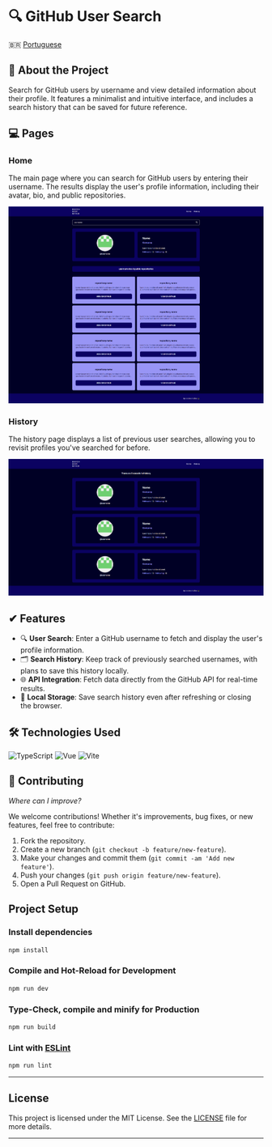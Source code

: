 # 🔍 GitHub User Search

🇧🇷 [Portuguese](README_pt-br.md)

## 📜 About the Project

Search for GitHub users by username and view detailed information about their profile. It features a minimalist and intuitive interface, and includes a search history that can be saved for future reference.

## 💻 Pages

### Home

The main page where you can search for GitHub users by entering their username. The results display the user's profile information, including their avatar, bio, and public repositories.

![Home Page](./src/assets/images/screen-home.png)

### History

The history page displays a list of previous user searches, allowing you to revisit profiles you've searched for before.

![History Page](src/assets/images/screen-history.png)

## ✔ Features

- 🔍 **User Search**: Enter a GitHub username to fetch and display the user's profile information.
- 🗂 **Search History**: Keep track of previously searched usernames, with plans to save this history locally.
- 🌐 **API Integration**: Fetch data directly from the GitHub API for real-time results.
- 💾 **Local Storage**: Save search history even after refreshing or closing the browser.

## 🛠 Technologies Used

![TypeScript](https://img.shields.io/badge/TypeScript-3178C6?style=for-the-badge&logo=typescript&logoColor=white) ![Vue](https://img.shields.io/badge/vuejs-%2335495e.svg?style=for-the-badge&logo=vuedotjs&logoColor=%234FC08D) ![Vite](https://img.shields.io/badge/Vite-646CFF?style=for-the-badge&logo=vite&logoColor=white)

## 🤝 Contributing

_Where can I improve?_

We welcome contributions! Whether it's improvements, bug fixes, or new features, feel free to contribute:

1. Fork the repository.
2. Create a new branch (`git checkout -b feature/new-feature`).
3. Make your changes and commit them (`git commit -am 'Add new feature'`).
4. Push your changes (`git push origin feature/new-feature`).
5. Open a Pull Request on GitHub.

## Project Setup

### Install dependencies

```sh
npm install
```

### Compile and Hot-Reload for Development

```sh
npm run dev
```

### Type-Check, compile and minify for Production

```sh
npm run build
```

### Lint with [ESLint](https://eslint.org/)

```sh
npm run lint
```

---

## License

This project is licensed under the MIT License. See the [LICENSE](LICENSE) file for more details.

---
